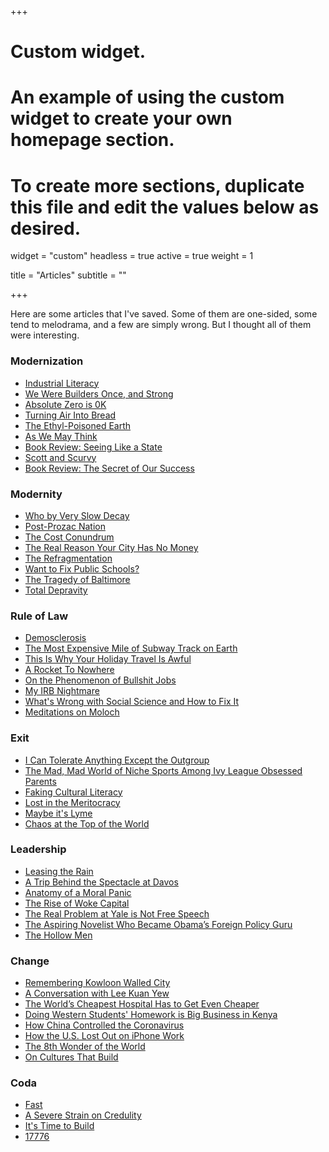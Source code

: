 +++
# Custom widget.
# An example of using the custom widget to create your own homepage section.
# To create more sections, duplicate this file and edit the values below as desired.
widget = "custom"
headless = true
active = true
weight = 1

title = "Articles"
subtitle = ""

+++

Here are some articles that I've saved. Some of them are one-sided, some tend to melodrama, and a few are simply wrong. But I thought all of them were interesting. 

### Modernization
- [Industrial Literacy](https://rootsofprogress.org/industrial-literacy)
- [We Were Builders Once, and Strong](https://scholars-stage.blogspot.com/2020/10/we-were-builders-once-and-strong.html?m=1)
- [Absolute Zero is 0K](https://www.damninteresting.com/absolute-zero-is-0k/)
- [Turning Air Into Bread](https://rootsofprogress.org/turning-air-into-bread)
- [The Ethyl-Poisoned Earth](https://www.damninteresting.com/the-ethyl-poisoned-earth/)
- [As We May Think](https://www.theatlantic.com/magazine/archive/1945/07/as-we-may-think/303881/)
- [Book Review: Seeing Like a State](https://slatestarcodex.com/2017/03/16/book-review-seeing-like-a-state/)
- [Scott and Scurvy](https://idlewords.com/2010/03/scott_and_scurvy.htm)
- [Book Review: The Secret of Our Success](https://slatestarcodex.com/2019/06/04/book-review-the-secret-of-our-success/)

### Modernity
- [Who by Very Slow Decay](https://slatestarcodex.com/2013/07/17/who-by-very-slow-decay/)
- [Post-Prozac Nation](https://www.nytimes.com./2012/04/22/magazine/the-science-and-history-of-treating-depression.html)
- [The Cost Conundrum](https://www.newyorker.com/magazine/2009/06/01/the-cost-conundrum)
- [The Real Reason Your City Has No Money](https://www.strongtowns.org/journal/2017/1/9/the-real-reason-your-city-has-no-money)
- [The Refragmentation](http://www.paulgraham.com/re.html)
- [Want to Fix Public Schools?](https://areomagazine.com/2019/11/19/want-to-fix-public-schools-fix-the-public-first/)
- [The Tragedy of Baltimore](https://www.nytimes.com/2019/03/12/magazine/baltimore-tragedy-crime.html)
- [Total Depravity](https://longreads.com/2019/05/22/total-depravity-the-origins-of-the-drug-epidemic-in-appalachia-laid-bare/)

### Rule of Law
- [Demosclerosis](https://www.jonathanrauch.com/jrauch_articles/demosclerosis_the_original_article/)
- [The Most Expensive Mile of Subway Track on Earth](https://www.nytimes.com/2017/12/28/nyregion/new-york-subway-construction-costs.html)
- [This Is Why Your Holiday Travel Is Awful](https://www.politico.com/news/magazine/2019/11/29/penn-station-robert-caro-073564)
- [A Rocket To Nowhere](https://idlewords.com/2005/08/a_rocket_to_nowhere.htm)
- [On the Phenomenon of Bullshit Jobs](https://www.strike.coop/bullshit-jobs/)
- [My IRB Nightmare](https://slatestarcodex.com/2017/08/29/my-irb-nightmare/)
- [What's Wrong with Social Science and How to Fix It](https://fantasticanachronism.com/2020/09/11/whats-wrong-with-social-science-and-how-to-fix-it/)
- [Meditations on Moloch](https://slatestarcodex.com/2014/07/30/meditations-on-moloch/)

### Exit
- [I Can Tolerate Anything Except the Outgroup](https://slatestarcodex.com/2014/09/30/i-can-tolerate-anything-except-the-outgroup/)
- [The Mad, Mad World of Niche Sports Among Ivy League Obsessed Parents](https://cdn.theatlantic.com/assets/media/files/20201101_nichesports.pdf)
- [Faking Cultural Literacy](https://www.nytimes.com/2014/05/25/opinion/sunday/faking-cultural-literacy.html)
- [Lost in the Meritocracy](https://www.theatlantic.com/magazine/archive/2005/01/lost-in-the-meritocracy/303672/)
- [Maybe it's Lyme](https://www.thecut.com/2019/07/what-happens-when-lyme-disease-becomes-an-identity.html)
- [Chaos at the Top of the World](https://www.gq.com/story/mount-everest-chaos-at-the-top-of-the-world)

### Leadership
- [Leasing the Rain](https://www.newyorker.com/magazine/2002/04/08/leasing-the-rain)
- [A Trip Behind the Spectacle at Davos](https://palladiummag.com/2019/02/02/a-trip-behind-the-spectacle-at-davos/)
- [Anatomy of a Moral Panic](https://idlewords.com/2017/09/anatomy_of_a_moral_panic.htm)
- [The Rise of Woke Capital](https://www.nytimes.com/2018/02/28/opinion/corporate-america-activism.html)
- [The Real Problem at Yale is Not Free Speech](https://palladiummag.com/2019/08/05/the-real-problem-at-yale-is-not-free-speech/)
- [The Aspiring Novelist Who Became Obama’s Foreign Policy Guru](https://www.nytimes.com/2016/05/08/magazine/the-aspiring-novelist-who-became-obamas-foreign-policy-guru.html) 
- [The Hollow Men](https://dominiccummings.com/2014/10/30/the-hollow-men-ii-some-reflections-on-westminster-and-whitehall-dysfunction/)

### Change
- [Remembering Kowloon Walled City](https://flashbak.com/remembering-kowloon-walled-city-the-lawless-outpost-that-was-once-the-most-densely-populated-place-on-earth-427330/)
- [A Conversation with Lee Kuan Yew](https://www.foreignaffairs.com/articles/asia/1994-03-01/conversation-lee-kuan-yew-0)
- [The World’s Cheapest Hospital Has to Get Even Cheaper](https://www.bloomberg.com/news/features/2019-03-26/the-world-s-cheapest-hospital-has-to-get-even-cheaper)
- [Doing Western Students' Homework is Big Business in Kenya](https://www.pri.org/stories/2020-01-24/doing-western-students-homework-big-business-kenya)
- [How China Controlled the Coronavirus](https://www.newyorker.com/magazine/2020/08/17/how-china-controlled-the-coronavirus)
- [How the U.S. Lost Out on iPhone Work](https://www.nytimes.com/2012/01/22/business/apple-america-and-a-squeezed-middle-class.html)
- [The 8th Wonder of the World](https://www.theverge.com/21507966/foxconn-empty-factories-wisconsin-jobs-loophole-trump)
- [On Cultures That Build](https://scholars-stage.blogspot.com/2020/06/on-cultures-that-build.html)

### Coda
- [Fast](https://patrickcollison.com/fast)
- [A Severe Strain on Credulity](https://althouse.blogspot.com/2019/07/50-years-ago-today-new-york-times.html)
- [It's Time to Build](https://a16z.com/2020/04/18/its-time-to-build/)
- [17776](https://www.sbnation.com/a/17776-football/)